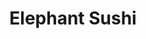 ---
layout: place
title: "Elephant Sushi"
permalink: /california/san-francisco/elephant-sushi.html
stateAbbr: CA
stateName: California
cityName: San Francisco
place_id: ChIJcVyMiSmBhYARK9hpjwu_JcQ
photos:
  - name: >-
      places/ChIJcVyMiSmBhYARK9hpjwu_JcQ/photos/AeeoHcLZNob-ZYLQOXEqaI1jWbuYHCb9LL_vn5s_1ma_1mBmE_7shZu6lyvHvw2YxeKH-JUphyTPWS9zrXgfWs1rOmnLPgfe8dOAAUMpm5wciXYXJxpyxiQjtnHg-p4AXnK5SdvvbYCR7IuIETMvvZJYHVd7jTuMqVX5JfW3xfA0U5Wr5wIxZ-c9CW_-kIUo9fVlHGZeZHNBo-MC8mVvJamdmq0DquuzHzTMsb0glZ-HktK1Gtb9pyiRGfhllQRg09T3-gSXhAYUPolXP0b2-GhCANy__tP3G2WVECn3iPiHpQvQrQ
    widthPx: 752
    heightPx: 752
    authorAttributions:
      - displayName: Elephant Sushi
        uri: https://maps.google.com/maps/contrib/100543577160081542574
        photoUri: >-
          https://lh3.googleusercontent.com/a-/ALV-UjXu7-blVuBMrtcRKyOGn9N_giRiEtp946zzbQPkVr8Ew16M-jM=s100-p-k-no-mo
    flagContentUri: >-
      https://www.google.com/local/imagery/report/?cb_client=maps_api_places.places_api&image_key=!1e10!2sAF1QipOuyI22Ia5OPFaMooyNDSN63b8lUGrLGNXCXEPG&hl=en-US
    googleMapsUri: >-
      https://www.google.com/maps/place//data=!3m4!1e2!3m2!1sAF1QipOuyI22Ia5OPFaMooyNDSN63b8lUGrLGNXCXEPG!2e10!4m2!3m1!1s0x80858129898c5c71:0xc425bf0b8f69d82b
  - name: >-
      places/ChIJcVyMiSmBhYARK9hpjwu_JcQ/photos/AeeoHcI4SFSvkCK4j8mFq0RxzKVGYTvAHBlW1qhxSPuxAKp6Eh-87tD9Tp_cLBozDS4TZfs6McfuQpW0LKOhoOIe--e80fCYWY0gUEXKkRmOQgqTJxoKJiefezi-IdUO_KRaKVmAHi90cs9QUe89Bxk0v1pjfKtvEvk8ln1kr6cxWPUQsl7qgD2-EZAeyKgXDUCBe-NnaP5pwgiQuGWRexXBVunYDad62GdbPIDvjJIUwMVLJlD_mK5e79woV7FbnzQ2IkiI21RF2dQU-Pai9bUH35GXjaqTaRp4k73b2qfWQnUMWQ
    widthPx: 752
    heightPx: 752
    authorAttributions:
      - displayName: Elephant Sushi
        uri: https://maps.google.com/maps/contrib/100543577160081542574
        photoUri: >-
          https://lh3.googleusercontent.com/a-/ALV-UjXu7-blVuBMrtcRKyOGn9N_giRiEtp946zzbQPkVr8Ew16M-jM=s100-p-k-no-mo
    flagContentUri: >-
      https://www.google.com/local/imagery/report/?cb_client=maps_api_places.places_api&image_key=!1e10!2sAF1QipMJEnssrrjbPWZwaEl7sE9tU8yFSCPAlxeooqmQ&hl=en-US
    googleMapsUri: >-
      https://www.google.com/maps/place//data=!3m4!1e2!3m2!1sAF1QipMJEnssrrjbPWZwaEl7sE9tU8yFSCPAlxeooqmQ!2e10!4m2!3m1!1s0x80858129898c5c71:0xc425bf0b8f69d82b
  - name: >-
      places/ChIJcVyMiSmBhYARK9hpjwu_JcQ/photos/AeeoHcIGQ498yeiUZjh1NwhH7uf0AyfeuM4bPKUp8KGt33Cw8-E9v_dTBHA9fIxonKH0lJxJ2Ehg50YCnaemsTANLrw89GW84u85n7RdlPV1OG6aJXZHVeKVud3j981LnpifMWY0fctw1FeYRGY-pczriTkpm-h6qXLEMt_ZRV_ZUPKG9fpBPxO0kCmvc2UWpiakA8-f8P0ZMl5LuH6AiTGZFklaWyZlORS5aOCExe7Wa4n1tZ-Qaw97h7dkqN8v41K4ODtGVBiDahZQkFlsq1fIpI16gk79tC6Ui5-P1gImObUjrdAXuDfOHmuMEWdtkdzi2lukEqThNqrMheoyUVidHCaYowQuLBmkcwawxheQCi6gdz-08WfRmslKnqGA8B1T8f7aImw-l5hvTaVMl4dPUb2w6M9nbB1eG-ZMtWvERZd9TXzu
    widthPx: 4032
    heightPx: 3024
    authorAttributions:
      - displayName: Carlo Stearns
        uri: https://maps.google.com/maps/contrib/105199745133199823518
        photoUri: >-
          https://lh3.googleusercontent.com/a-/ALV-UjUbGA_4MkOqnSxJg4HcBEGjKX631zyvipPHCO3t7y1dSXiu-SJ46A=s100-p-k-no-mo
    flagContentUri: >-
      https://www.google.com/local/imagery/report/?cb_client=maps_api_places.places_api&image_key=!1e10!2sCIHM0ogKEICAgMDAwqL47wE&hl=en-US
    googleMapsUri: >-
      https://www.google.com/maps/place//data=!3m4!1e2!3m2!1sCIHM0ogKEICAgMDAwqL47wE!2e10!4m2!3m1!1s0x80858129898c5c71:0xc425bf0b8f69d82b
  - name: >-
      places/ChIJcVyMiSmBhYARK9hpjwu_JcQ/photos/AeeoHcKFJBG94XD0FNgcPKie3d2KYCWfgWTB6bZjmVZkglTtY6HuLYrBDtSp2iq_OfQskdmwAiIACG9ef8S2cjJNBrC7wT-tnHKXMYoO-79kMqFlq4yLCpvUwgwxZv_Fd3gRtYSYIVM5IZ04thr-0oJM4gDZ2EoH7jegnb60AFEk-fKCbe9_2yDX7s2j18FzjSoGhR0jOyszH9_8kTTOfPjB4htIPI1TOolMe4x0NCWc2ArTdTOSaR5TIG1ZYem0H2LvXqKZMiMABFkjnzrSN3jcKnGRwFjHfyMUXb9cM54cFUymHxBQF1Q9mAd71FQFhr_OM5NRl4lSa_yIUp48ugfiovRdBBLbtxUW56XQht2mrUwvUQPH3bvsa38IbabAyu7cN1qStQabGHiKA5HoouKcOUwlewsMoeFl9JttfJywmt0
    widthPx: 4800
    heightPx: 3600
    authorAttributions:
      - displayName: Will Martin
        uri: https://maps.google.com/maps/contrib/100971018263537250269
        photoUri: >-
          https://lh3.googleusercontent.com/a-/ALV-UjVvjUxUG8NVUuRWwhPo0S3_0-FOZpv5ZMj26snJwcvReoZnGio=s100-p-k-no-mo
    flagContentUri: >-
      https://www.google.com/local/imagery/report/?cb_client=maps_api_places.places_api&image_key=!1e10!2sCIHM0ogKEICAgID7jdvdTA&hl=en-US
    googleMapsUri: >-
      https://www.google.com/maps/place//data=!3m4!1e2!3m2!1sCIHM0ogKEICAgID7jdvdTA!2e10!4m2!3m1!1s0x80858129898c5c71:0xc425bf0b8f69d82b
  - name: >-
      places/ChIJcVyMiSmBhYARK9hpjwu_JcQ/photos/AeeoHcIo_m7EIunVwfDyOmAH1_YAcn3tTubItNoknSL_6nqtmRPpsyrG-xjYyr2vf9sv_kYBRyKW7ToUAwKSO_F0hguySUKe2Uv5mlyhcOAAO8Mn_S-YgbGKEQqrjWscPtJRvN_pZisFHxv9p2ELQYObRy85nCRJy4oQifsAof1X1L00du3pG3TyhfRoaGAq_nOYuuMgznAeNjoXQmZvMRNPtGTYJAiB1ALNtjFc0fJ7XNrewNkkvPrHK8PAnkzxSdEd9O4ip-nzQRtRvILvT4-JtrX5ql8pzXhiMRQTjHofW7fSIMRmEs43R-m5NPWTl5sTks9eqUydIv3ZmVJS4ldotnrHdqGFT1rSr4f-dsil2k3DYK7nJtPGT2ywfwbboruJgtOsAisowG5cyk04FEhSLm7_pkVONdrn89w1dMVL6k83jqE3
    widthPx: 2560
    heightPx: 1920
    authorAttributions:
      - displayName: Janelle Quock
        uri: https://maps.google.com/maps/contrib/103948521417255395962
        photoUri: >-
          https://lh3.googleusercontent.com/a-/ALV-UjX3QXmRVYeI2g-hOJJZ83GSbq9_UlXVKoLv5yZnKjVEGYYYd-0mng=s100-p-k-no-mo
    flagContentUri: >-
      https://www.google.com/local/imagery/report/?cb_client=maps_api_places.places_api&image_key=!1e10!2sCIHM0ogKEICAgID3-L-irQE&hl=en-US
    googleMapsUri: >-
      https://www.google.com/maps/place//data=!3m4!1e2!3m2!1sCIHM0ogKEICAgID3-L-irQE!2e10!4m2!3m1!1s0x80858129898c5c71:0xc425bf0b8f69d82b
  - name: >-
      places/ChIJcVyMiSmBhYARK9hpjwu_JcQ/photos/AeeoHcLarvybPruiHRIOHp9bSLsytO6YZyAkJNsy5trP5YA7wgWza5quzNaCNCVUJDa93cgPi7srR6hs-O1k7JjQmXl4_Mipc7W5mHoRY6CV1sVLrZt0xX12IlQVIw6tRosCknQa14-bTD_5PBz2y2b4gdw-q7oOe1KQwc3kTDr9OqVkYpjSpbLyqS5OwnshFXFoXiZUcL3lorGEsdJxSO627ftDv2QdyF7AKGyVUS5s-iWPaPKkiZ54a7S3NZWiROPV1Kob8e_71JkKEac7jFOtxIAJfeEtiS9A77QxnPMkGxvV1g
    widthPx: 752
    heightPx: 752
    authorAttributions:
      - displayName: Elephant Sushi
        uri: https://maps.google.com/maps/contrib/100543577160081542574
        photoUri: >-
          https://lh3.googleusercontent.com/a-/ALV-UjXu7-blVuBMrtcRKyOGn9N_giRiEtp946zzbQPkVr8Ew16M-jM=s100-p-k-no-mo
    flagContentUri: >-
      https://www.google.com/local/imagery/report/?cb_client=maps_api_places.places_api&image_key=!1e10!2sAF1QipPQcVWhETFViw3Jg9CUKAtU_41DomiY74A5XPq1&hl=en-US
    googleMapsUri: >-
      https://www.google.com/maps/place//data=!3m4!1e2!3m2!1sAF1QipPQcVWhETFViw3Jg9CUKAtU_41DomiY74A5XPq1!2e10!4m2!3m1!1s0x80858129898c5c71:0xc425bf0b8f69d82b
  - name: >-
      places/ChIJcVyMiSmBhYARK9hpjwu_JcQ/photos/AeeoHcLUVIiRXeHHsQ2Wi4FoCk0r4wCU6twbKd7YRsq0_IeuZ7-OfuB6PmExX-Ihp_if3XUoYvykV014hnGbSt1eC19mgE6F2JgtgoNDpA8uX0CazzXdYXyLD3N7BhGf3zEovbENh_E5wDM0ZAhYEZfKl9h1X92kkLnUq5_LpzQvDRuNk8stAb6KjXHp3AlyaZoJRZqxb6dvjBBHtT3yIVN9ZD0gjwCBHlJ6qJYFP0jx0XNhHt1rb1Xky-yaS-truPga1jjq5TwubuZfyAnys0f2DiEXHKfc0CsNvmde2ANgR5u1sGBmriKhAWPKGmpL3MyRMZZoczC11WwhwPmIo9pchloS9Tw2D_BUj8x7wfRipAxkXOEo27OFw5PU8lj0SF2jHbLqwqdu0tEH2Bt9kWTbkUfEnCFwDSyZptLBMsMQF6YfmegFhB-4OWKRrnIyxWXS
    widthPx: 4000
    heightPx: 3000
    authorAttributions:
      - displayName: Adrien Saks
        uri: https://maps.google.com/maps/contrib/105806041299989229482
        photoUri: >-
          https://lh3.googleusercontent.com/a/ACg8ocKSIlanJXh3UtPnKJx9V4o1lEgI549gg7lYSO7cILiQAZp8-w=s100-p-k-no-mo
    flagContentUri: >-
      https://www.google.com/local/imagery/report/?cb_client=maps_api_places.places_api&image_key=!1e10!2sCIABIhAGbyw74iYTlWe0qMwABXHo&hl=en-US
    googleMapsUri: >-
      https://www.google.com/maps/place//data=!3m4!1e2!3m2!1sCIABIhAGbyw74iYTlWe0qMwABXHo!2e10!4m2!3m1!1s0x80858129898c5c71:0xc425bf0b8f69d82b
  - name: >-
      places/ChIJcVyMiSmBhYARK9hpjwu_JcQ/photos/AeeoHcIlfR_zuIpzlroeW6IqZrBGMZguGQ5fN0Rtz1Pe83JaNUJsVy1vcLF27bBQRAii0SbS4nO-vwhH1FX2i9nqQEekGYk8pSFca5mnULdnGgpGvViRPUGqnTPjIvAXwgDQRi186RSlpr_Qk2V-hKvYg8TqjIV-Kb3JSE1F_XTVlJ2U63j2g8N8Si-k-gf0vHFK5qBd3Z_YBLh6QQZb_W0H3dbbeuGKa4Ck-_7RCpcXZxciG9boMtDV7PkdhSO5naO4rEe7HvPcc5nM2JEBCgn2aYLldum3Fg_596Aj64hz08s0mg
    widthPx: 752
    heightPx: 752
    authorAttributions:
      - displayName: Elephant Sushi
        uri: https://maps.google.com/maps/contrib/100543577160081542574
        photoUri: >-
          https://lh3.googleusercontent.com/a-/ALV-UjXu7-blVuBMrtcRKyOGn9N_giRiEtp946zzbQPkVr8Ew16M-jM=s100-p-k-no-mo
    flagContentUri: >-
      https://www.google.com/local/imagery/report/?cb_client=maps_api_places.places_api&image_key=!1e10!2sAF1QipOUAP_bJWLluv2hxrol1hxROh5Ki-C1dWXe4SFR&hl=en-US
    googleMapsUri: >-
      https://www.google.com/maps/place//data=!3m4!1e2!3m2!1sAF1QipOUAP_bJWLluv2hxrol1hxROh5Ki-C1dWXe4SFR!2e10!4m2!3m1!1s0x80858129898c5c71:0xc425bf0b8f69d82b
  - name: >-
      places/ChIJcVyMiSmBhYARK9hpjwu_JcQ/photos/AeeoHcIWi74vmqrJlXE6EL3MNOXGiBJd4HRlAy0pl-moO02WlLIXteVJtZBN8RkkJ3szuLqg-CvtoTS79VkaCwCVC5i3VXq-_Bxdo_XOS6BhKj533gmCuYGbXbafXUQHf173stGC94qDJKEgzJKSjWxgbOi9nHKScG4i7n5dTS_6WOobVzPRgGlJ2avO33GeEUZGTH7y4q8VRxhwktZaP8A_OwbumsBksxivW6QMFu6nuTfCC202g9WZSKHi1wpje9kr1OX_0vz8aeA8Ags3bnjhrj4ZLnHVv1JMFhiVqEMRCaI3Tw
    widthPx: 752
    heightPx: 752
    authorAttributions:
      - displayName: Elephant Sushi
        uri: https://maps.google.com/maps/contrib/100543577160081542574
        photoUri: >-
          https://lh3.googleusercontent.com/a-/ALV-UjXu7-blVuBMrtcRKyOGn9N_giRiEtp946zzbQPkVr8Ew16M-jM=s100-p-k-no-mo
    flagContentUri: >-
      https://www.google.com/local/imagery/report/?cb_client=maps_api_places.places_api&image_key=!1e10!2sAF1QipM7-UrJ0A2GppIaZ30UOUHsvb_CFYo4BAzmD67R&hl=en-US
    googleMapsUri: >-
      https://www.google.com/maps/place//data=!3m4!1e2!3m2!1sAF1QipM7-UrJ0A2GppIaZ30UOUHsvb_CFYo4BAzmD67R!2e10!4m2!3m1!1s0x80858129898c5c71:0xc425bf0b8f69d82b
  - name: >-
      places/ChIJcVyMiSmBhYARK9hpjwu_JcQ/photos/AeeoHcL3pgTbc2vkJtwIxlRhnNbOOriz0-ky9dtXafd7lZE112dVfacSwo3A2Sqs5ENURcACCIMOLvAksJFZbkMFJ0lKem23UYb_1WQVXqGAoFcweO48rB_NhQOrXoKdwI6zqoIMNExTaLlLoZqB3ijAJ2LQT7oHyG_5OpvVuVlsL-ksb_aXg42Px0k40CixnPBwHTH5wtcjp_ZTSsNL7Id3dU1t9o-s9bzc2DcZpCjEihUtaXtKfx9ebKrhAMD0eC8Vor2SPRUQ4o1VNZl1nXVabmX-L9zlYJervNmSu85HySuk32hXjEJ96cGJ0Ew05NFVOj2x4h6PaCj_ag7kEhsfOKBXY8X13mggT0RQDxZtYSl4rJh5LaSzoPckcHBz8dg_hDlfG68E78SW8Z5RuHqxPVhJYHldT6hG4zyiYSgS48ESLA
    widthPx: 3000
    heightPx: 3600
    authorAttributions:
      - displayName: azura azman
        uri: https://maps.google.com/maps/contrib/113786296943019740715
        photoUri: >-
          https://lh3.googleusercontent.com/a-/ALV-UjUvHWo0Hie2IvHf6LXxVzDuKZ6GhGWUhWVsV69i9-EaYVHBW_WWzA=s100-p-k-no-mo
    flagContentUri: >-
      https://www.google.com/local/imagery/report/?cb_client=maps_api_places.places_api&image_key=!1e10!2sCIHM0ogKEICAgIDnsbnsFQ&hl=en-US
    googleMapsUri: >-
      https://www.google.com/maps/place//data=!3m4!1e2!3m2!1sCIHM0ogKEICAgIDnsbnsFQ!2e10!4m2!3m1!1s0x80858129898c5c71:0xc425bf0b8f69d82b
address: 400 Grove St, San Francisco, CA 94102, USA
street: 400 Grove St
city: San Francisco
state: CA
zip: '94102'
country: USA
neighborhood: Hayes Valley
latitude: '37.777930'
longitude: '-122.423609'
accessibility_options:
  wheelchairAccessibleEntrance: true
  wheelchairAccessibleRestroom: true
  wheelchairAccessibleSeating: true
business_status: OPERATIONAL
name: Elephant Sushi
google_maps_links:
  directionsUri: >-
    https://www.google.com/maps/dir//''/data=!4m7!4m6!1m1!4e2!1m2!1m1!1s0x80858129898c5c71:0xc425bf0b8f69d82b!3e0
  placeUri: https://maps.google.com/?cid=14133913061943793707
  writeAReviewUri: >-
    https://www.google.com/maps/place//data=!4m3!3m2!1s0x80858129898c5c71:0xc425bf0b8f69d82b!12e1
  reviewsUri: >-
    https://www.google.com/maps/place//data=!4m4!3m3!1s0x80858129898c5c71:0xc425bf0b8f69d82b!9m1!1b1
  photosUri: >-
    https://www.google.com/maps/place//data=!4m3!3m2!1s0x80858129898c5c71:0xc425bf0b8f69d82b!10e5
primary_type: Sushi Restaurant
opening_hours:
  regular: null
  current: null
secondary_opening_hours:
  regular:
    weekdayDescriptions: null
    type: null
  current:
    weekdayDescriptions: null
    type: null
phone: null
price_level: null
price_range: null
rating: null
rating_count: 0
website: null
description: null
reviews: null
parking_options: null
payment_options: null
allow_dogs: null
curbside_pickup: null
delivery: null
dine_in: null
good_for_children: null
good_for_groups: null
good_for_sports: null
live_music: null
menu_for_children: null
outdoor_seating: null
reservable: null
restroom: null
serves_beer: null
serves_breakfast: null
serves_brunch: null
serves_cocktails: null
serves_coffee: null
serves_dinner: null
serves_dessert: null
serves_lunch: null
serves_vegetarian_food: null
serves_wine: null
takeout: null

---